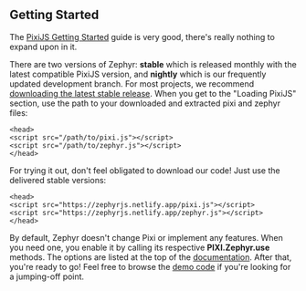 <h2 id="getting-started">Getting Started</h2>

<p>The <a href="https://pixijs.io/guides/basics/getting-started.html" class="pixi">PixiJS Getting Started</a> guide is very good, there's really nothing to expand upon in it.</p>
        
<p>There are two versions of Zephyr: <strong>stable</strong> which is released monthly with the latest compatible PixiJS version, and <strong>nightly</strong> which is our frequently updated development branch. For most projects, we recommend <a href="https://github.com/ZephyrJS-Project/ZephyrJS/releases" title="ZephyrJS Github Releases">downloading the latest stable release</a>. When you get to the "Loading PixiJS" section, use the path to your downloaded and extracted pixi and zephyr files:</p>

<pre><code class="dark">&lt;head&gt;<br>&lt;script src="/path/to/pixi.js"&gt;&lt;/script&gt;<br><span class="zephyr">&lt;script src="/path/to/zephyr.js"&gt;&lt;/script&gt;</span><br>&lt;/head&gt;</code></pre>

<p>For trying it out, don't feel obligated to download our code! Just use the delivered stable versions:</p>

<pre><code class="dark">&lt;head&gt;<br>&lt;script src="https://zephyrjs.netlify.app/pixi.js"&gt;&lt;/script&gt;<br><span class="zephyr">&lt;script src="https://zephyrjs.netlify.app/zephyr.js"&gt;&lt;/script&gt;</span><br>&lt;/head&gt;</code></pre>

<p>By default, Zephyr doesn't change Pixi or implement any features. When you need one, you enable it by calling its respective <strong>PIXI.Zephyr.use</strong> methods. The options are listed at the top of the <a href="documentation.html">documentation</a>. After that, you're ready to go! Feel free to browse the <a href="https://github.com/ZephyrJS-Project/ZephyrJS/tree/main/demo">demo code</a> if you're looking for a jumping-off point.</p>